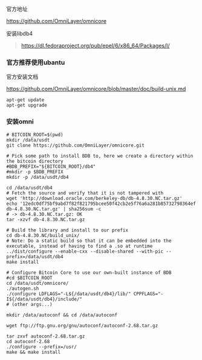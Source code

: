 官方地址

<https://github.com/OmniLayer/omnicore>



安装libdb4

> <https://dl.fedoraproject.org/pub/epel/6/x86_64/Packages/l/>





### 官方推荐使用ubantu

官方安装文档

<https://github.com/OmniLayer/omnicore/blob/master/doc/build-unix.md>



```shell
apt-get update
apt-get upgrade
```









### 安装omni

```shell
# BITCOIN_ROOT=$(pwd)
mkdir /data/usdt
git clone https://github.com/OmniLayer/omnicore.git

# Pick some path to install BDB to, here we create a directory within the bitcoin directory
#BDB_PREFIX="${BITCOIN_ROOT}/db4"
#mkdir -p $BDB_PREFIX
mkdir -p /data/usdt/db4

cd /data/usdt/db4
# Fetch the source and verify that it is not tampered with
wget 'http://download.oracle.com/berkeley-db/db-4.8.30.NC.tar.gz'
echo '12edc0df75bf9abd7f82f821795bcee50f42cb2e5f76a6a281b85732798364ef db-4.8.30.NC.tar.gz' | sha256sum -c
# -> db-4.8.30.NC.tar.gz: OK
tar -xzvf db-4.8.30.NC.tar.gz

# Build the library and install to our prefix
cd db-4.8.30.NC/build_unix/
# Note: Do a static build so that it can be embedded into the executable, instead of having to find a .so at runtime
../dist/configure --enable-cxx --disable-shared --with-pic --prefix=/data/usdt/db4
make install

# Configure Bitcoin Core to use our own-built instance of BDB
#cd $BITCOIN_ROOT
cd /data/usdt/omnicore/
./autogen.sh
./configure LDFLAGS="-L${/data/usdt/db4}/lib/" CPPFLAGS="-I${/data/usdt/db4}/include/" 
# (other args...)
```







```shell
mkdir /data/autoconf && cd /data/autoconf

wget ftp://ftp.gnu.org/gnu/autoconf/autoconf-2.68.tar.gz

tar zxvf autoconf-2.68.tar.gz
cd autoconf-2.68
./configure --prefix=/usr/
make && make install
```






